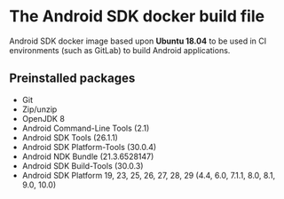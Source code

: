 # The Android SDK docker build file

Android SDK docker image based upon **Ubuntu 18.04** to be used in CI environments (such as GitLab) to build Android applications.

## Preinstalled packages

- Git
- Zip/unzip
- OpenJDK 8
- Android Command-Line Tools (2.1)
- Android SDK Tools (26.1.1)
- Android SDK Platform-Tools (30.0.4)
- Android NDK Bundle (21.3.6528147)
- Android SDK Build-Tools (30.0.3)
- Android SDK Platform 19, 23, 25, 26, 27, 28, 29 (4.4, 6.0, 7.1.1, 8.0, 8.1, 9.0, 10.0)
